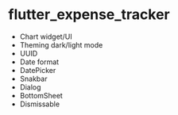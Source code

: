 # flutter_expense_tracker

- Chart widget/UI
- Theming dark/light mode
- UUID
- Date format
- DatePicker
- Snakbar
- Dialog
- BottomSheet
- Dismissable
